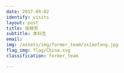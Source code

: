 ```yaml
---
date: 2017-09-02
identify: visits
layout: post
title: 张晓芳
subtitle: 本科生
email:
img: /assets/img/former_team/zxiaofang.jpg
flag_img: flag/China.svg
classification: former_team

---
```

